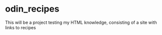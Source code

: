 # odin_recipes
This will be a project testing my HTML knowledge, consisting of a site with links to recipes
